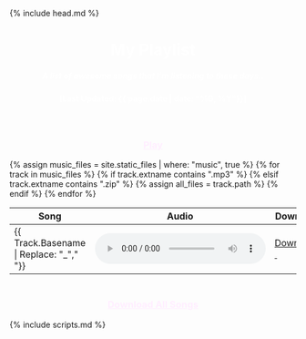 <!DOCTYPE html>
<html lang="en">

{% include head.md %}

<body>
	<div class="limiter">
		<div class="container-table100">
			<div class="wrap-table100">
				<h1 style="text-align: center;color: #FFF" class="table"> My Playlist</h1>
				<h5  style="text-align: center;color: #FFF" class="table">A list of awesome songs that I'm listening to these days..</h5>
				<h4 style="text-align: center;color: #FFF" class="table">[Last Updated: {{ page.date | date: "%B, %Y"}}]</h4>
				<div class="table100">
					<h3 style="padding-top:20px;text-align: center;" class="table"><a href="player/" style="color: #FEF" ><i class="ion-play" style="font-size: 4rem"></i><br>Play</a></h3>
					<table>
						<thead>
							<tr class="table100-head">
								<th class="column1">Song</th>
								<th class="column2">Audio</th>
								<th class="column3">Download</th>
							</tr>
						</thead>
						<tbody>							
							{% assign music_files = site.static_files | where: "music", true %}							
							{% for track in music_files %}
								{% if track.extname contains ".mp3" %}
						  		<tr>
									<td class="column1" style="text-transform: capitalize;">{{ track.basename | replace: "_"," 	"}}</td>
									<td class="column2">
										<audio controls>
  											<source src="{{ track.path }}" type="audio/mpeg">
  										</audio>
									</td>
									<td class="column3">
										<a href="{{ track.path }}" download>
											Download: &nbsp;
											<i class="fa fa-download" aria-hidden="true"></i>
										</a>
									</td>
								</tr>
								{% elsif track.extname contains ".zip" %}
									{% assign all_files = track.path %}
								{% endif %}
							{% endfor %}							
						</tbody>
					</table>
					<h3 style="padding-top:20px;text-align: center;" class="table"><a href="{{ all_files }}" style="color: #FEF" download>Download All Songs</a></h3>
				</div>
			</div>
		</div>
	</div>

{% include scripts.md %}

</body>
</html>
